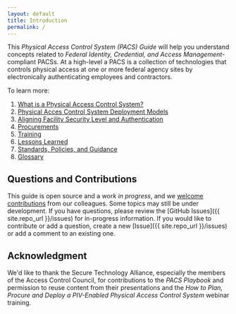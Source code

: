 ```yaml
---
layout: default
title: Introduction
permalink: /
---
```


This _Physical Access Control System (PACS) Guide_ will help you understand concepts related to _Federal Identity, Credential, and Access Management_-compliant PACSs.  At a high-level a PACS is a collection of technologies that controls physical access at one or more federal agency sites by electronically authenticating employees and contractors.

To learn more:
1. [What is a Physical Access Control System?]({{site.baseurl}}/what-is-pacs/)
1. [Physical Acces Control System Deployment Models]({{site.baseurl}}/pacs/)
1. [Aligning Facility Security Level and Authentication]({{site.baseurl}}/alignfslandauth/)
1. [Procurements]({{site.baseurl}}/procure/)
1. [Training]({{site.baseurl}}/train/)
1. [Lessons Learned]({{site.baseurl}}/lessonslearned/)
1. [Standards, Policies, and Guidance]({{site.baseurl}}/standards/)
1. [Glossary]({{site.baseurl}}/glossary/)

## Questions and Contributions
This guide is open source and a _work in progress_, and we [welcome contributions]({{site.baseurl}}/contribute/) from our colleagues. Some topics may still be under development. If you have questions, please review the [GitHub Issues]({{ site.repo_url }}/issues) for in-progress information. If you would like to contribute or add a question, create a new [Issue]({{ site.repo_url }}/issues) or add a comment to an existing one. 

## Acknowledgment
We'd like to thank the Secure Technology Alliance, especially the members of the Access Control Council, for contributions to the *PACS Playbook* and permission to reuse content from their presentations and the *How to Plan, Procure and Deploy a PIV-Enabled Physical Access Control System* webinar training.  

